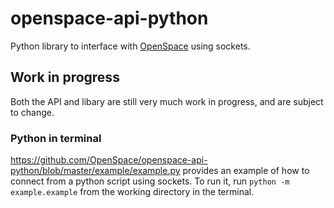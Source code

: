 # openspace-api-python
Python library to interface with [OpenSpace](https://github.com/OpenSpace/OpenSpace) using sockets.

## Work in progress
Both the API and libary are still very much work in progress, and are subject to change.

### Python in terminal
https://github.com/OpenSpace/openspace-api-python/blob/master/example/example.py provides an example of how to connect from a python script using sockets. To run it, run `python -m example.example` from the working directory in the terminal. 
